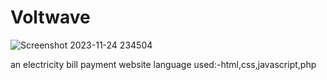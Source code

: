 # Voltwave
![Screenshot 2023-11-24 234504](https://github.com/abhiyendru01/Voltwave/assets/118946861/990e7d6f-4d15-49d3-b07c-3f4836cb54b0)

an electricity bill payment website 
language used:-html,css,javascript,php
